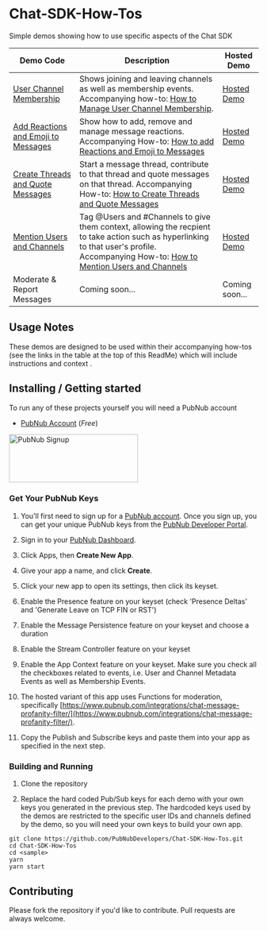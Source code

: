 # Chat-SDK-How-Tos

Simple demos showing how to use specific aspects of the Chat SDK

| Demo Code | Description | Hosted Demo |
| --- | --- | --- |
| [User Channel Membership](https://github.com/PubNubDevelopers/Chat-SDK-How-Tos/tree/main/membership) |  Shows joining and leaving channels as well as membership events.  Accompanying how-to: [How to Manage User Channel Membership](https://pubnub.com/how-to/chat-sdk-manage-user-channel-membership/). | [Hosted Demo](https://chat-sdk-how-to-membership.netlify.app/)
| [Add Reactions and Emoji to Messages](https://github.com/PubNubDevelopers/Chat-SDK-How-Tos/tree/main/reactions) | Show how to add, remove and manage message reactions.  Accompanying How-to: [How to add Reactions and Emoji to Messages](https://pubnub.com/how-to/chat-sdk-add-reactions-to-messages/) | [Hosted Demo](https://chat-sdk-how-to-reactions.netlify.app/) |
| [Create Threads and Quote Messages](https://github.com/PubNubDevelopers/Chat-SDK-How-Tos/tree/main/threads-quotes) | Start a message thread, contribute to that thread and quote messages on that thread.  Accompanying How-to: [How to Create Threads and Quote Messages](https://pubnub.com/how-to/chat-sdk-create-threads-and-quote-messges/) | [Hosted Demo](https://chat-sdk-how-to-threads-quotes.netlify.app/) |
| [Mention Users and Channels](https://github.com/PubNubDevelopers/Chat-SDK-How-Tos/tree/main/mentions) | Tag @Users and #Channels to give them context, allowing the recpient to take action such as hyperlinking to that user's profile.  Accompanying How-to: [How to Mention Users and Channels](https://pubnub.com/how-to/chat-sdk-mention-users/) | [Hosted Demo](https://chat-sdk-how-to-mentions.netlify.app/) |
| Moderate & Report Messages | Coming soon... | Coming soon... |


## Usage Notes

These demos are designed to be used within their accompanying how-tos (see the links in the table at the top of this ReadMe) which will include instructions and context .  

## Installing / Getting started

To run any of these projects yourself you will need a PubNub account

- [PubNub Account](#pubnub-account) (*Free*)

<a href="https://admin.pubnub.com/signup">
	<img alt="PubNub Signup" src="https://i.imgur.com/og5DDjf.png" width=260 height=97/>
</a>

### Get Your PubNub Keys

1. You’ll first need to sign up for a [PubNub account](https://admin.pubnub.com/signup/). Once you sign up, you can get your unique PubNub keys from the [PubNub Developer Portal](https://admin.pubnub.com/).

1. Sign in to your [PubNub Dashboard](https://admin.pubnub.com/).

1. Click Apps, then **Create New App**.

1. Give your app a name, and click **Create**.

1. Click your new app to open its settings, then click its keyset.

1. Enable the Presence feature on your keyset (check 'Presence Deltas' and 'Generate Leave on TCP FIN or RST')

1. Enable the Message Persistence feature on your keyset and choose a duration

1. Enable the Stream Controller feature on your keyset

1. Enable the App Context feature on your keyset.  Make sure you check all the checkboxes related to events, i.e. User and Channel Metadata Events as well as Membership Events.

1. The hosted variant of this app uses Functions for moderation, specifically [https://www.pubnub.com/integrations/chat-message-profanity-filter/](https://www.pubnub.com/integrations/chat-message-profanity-filter/).

1. Copy the Publish and Subscribe keys and paste them into your app as specified in the next step.

### Building and Running

1. Clone the repository

1. Replace the hard coded Pub/Sub keys for each demo with your own keys you generated in the previous step.  The hardcoded keys used by the demos are restricted to the specific user IDs and channels defined by the demo, so you will need your own keys to build your own app.

```shell
git clone https://github.com/PubNubDevelopers/Chat-SDK-How-Tos.git
cd Chat-SDK-How-Tos
cd <sample>
yarn
yarn start
```

## Contributing
Please fork the repository if you'd like to contribute. Pull requests are always welcome.
